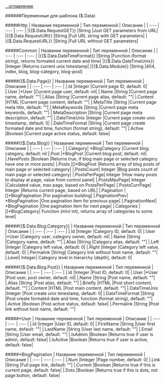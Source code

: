 [...оглавление](./main.md)


######Переменные для шаблона ($.Data)

#####Http
| Название переменной | Тип переменной | Описание |
| :--- | :--- | :--- |
|{{$.Data.RequestGET}}	|String	|Just GET parameters from URL|
|{{$.Data.RequestURI}}	|String	|Full URL string with GET parameters|
|{{$.Data.RequestURL}}	|String	|Full URL without GET parameters|


#####Сommon
| Название переменной | Тип переменной | Описание |
| :--- | :--- | :--- |
|{{$.Data.DateTimeFormat}}	|String	|Function (format string), returns formated current date and time|
|{{$.Data.DateTimeUnix}}	|Integer	|Returns current unix timestamp|
|{{$.Data.Module}}	|String	|404, index, blog, blog-category, blog-post|

#####\{\{$.Data.Page\}\}
| Название переменной | Тип переменной | Описание |
| :--- | :--- | :--- |
|.Id	|Integer	|Current page ID, default: 0|
|.User	|*User	|Current page user, default: nil|
|.Name	|String	|Current page name, default: ""|
|.Alias	|String	|Current page alias, default: ""|
|.Content	|HTML	|Current page content, default: ""|
|.MetaTitle	|String	|Current page meta title, default: ""|
|.MetaKeywords	|String	|Current page meta keywords, default: ""|
|.MetaDescription	|String	|Current page meta description, default: ""|
|.DateTimeUnix	|Integer	|Current page create unix timestamp, default: 0|
|.DateTimeFormat	|String	|Current page create formated date and time, function (format string), default: ""|
|.Active	|Boolean	|Current page active status, default: false|


#####\{\{$.Data.Blog\}\}
| Название переменной | Тип переменной | Описание |
| :--- | :--- | :--- |
|.Category|	*BlogCategory	|Current blog category, default: nil
|.Post	|*BlogPost	|Current blog post, default: nil|
|.HavePosts	|Boolean	|Returns true, if blog main page or selected category have one or more posts|
|.Posts	|[]*BlogPost	|Returns array of blog posts of main page or selected category|
|.PostsCount|	Integer	|Blog posts count of main page or selected category|
|.PostsPerPage|	Integer	|How many posts to display at page, value from control panel|
|.PostsMaxPage|	Integer	|Calculated value, max page, based on PostsPerPage|
|.PostsCurrPage|	Integer	|Returns current page, based on URL|
|.Pagination	|[]*BlogPagination	|For pagination building|
|.PaginationPrev|	*BlogPagination	|One pagination item for previous page|
|.PaginationNext|	*BlogPagination	|One pagination item for next page|
|.Categories	|[]*BlogCategory|	Function (mlvl int), returns array of categories to some level|

#####\{\{$.Data.Blog.Category\}\}
| Название переменной | Тип переменной | Описание |
| :--- | :--- | :--- |
|.Id	|Integer	|Category ID, default: 0|
|.User	|*User	|Category user, category owner, default: nil|
|.Name	|String	|Category name, default: ""|
|.Alias	|String	|Category alias, default: ""|
|.Left	|Integer	|Category left value, default: 0|
|.Right	|Integer	|Category left value, default: 0|
|.Permalink	|String|	Category link without host name, default: ""|
|.Level|	Integer|	Category level in hierarchy (depth), default: 0|

#####\{\{$.Data.Blog.Post\}\}
| Название переменной | Тип переменной | Описание |
| :--- | :--- | :--- |
|.Id	|Integer	|Post ID, default: 0|
|.User	|*User	|Post user, post owner, default: nil|
|.Name	|String	|Post name, default: ""|
|.Alias	|String	|Post alias, default: ""|
|.Briefly	|HTML	|Post short content, default: ""|
|.Content	|HTML	|Post main content, default: ""|
|.DateTimeUnix	|Integer	|Post create unix timestamp, default: 0|
|.DateTimeFormat	|String	|Post create formated date and time, function (format string), default: ""|
|.Active	|Boolean	|Post active status, default: false|
|.Permalink	|String	|Post link without host name, default: ""|

#####*User
| Название переменной | Тип переменной | Описание |
| :--- | :--- | :--- |
|.Id	|Integer	|User ID, default: 0|
|.FirstName	|String	|User first name, default: ""|
|.LastName	|String	|User last name, default: ""|
|.Email	|String	|User email, default: ""|
|.IsAdmin	|Boolean	|Returns true if user is admin, default: false|
|.IsActive	|Boolean	|Returns true if user is active, default: false|

#####*BlogPagination
| Название переменной | Тип переменной | Описание |
| :--- | :--- | :--- |
|.Num	|Integer	|Page number, default: 0|
|.Link	|String	|Full page link, default: ""|
|.Current	|Boolean	|Returns true if this is current page, default: false|
|.Dots	|Boolean	|Returns true if this is dots, not page button, default: false|